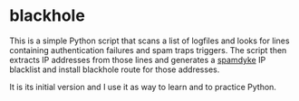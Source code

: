 # blackhole

This is a simple Python script that scans a list of logfiles and looks for lines containing authentication failures and spam traps triggers. The script then extracts IP addresses from those lines and generates a [spamdyke](https://www.spamdyke.org) IP blacklist and install blackhole route for those addresses.

It is its initial version and I use it as way to learn and to practice Python.
